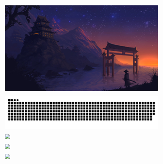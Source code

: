 ![bg](newBg.jpg)

![Snake animation](https://github.com/pavelglazunov/pavelglazunov/blob/output/github-user-contribution.svg)

![](https://github-profile-summary-cards.vercel.app/api/cards/profile-details?username=pavelglazunov&theme=moonlight)

![](https://github-profile-summary-cards.vercel.app/api/cards/most-commit-language?username=pavelglazunov&theme=moonlight)

[//]: # (![]&#40;https://github-profile-summary-cards.vercel.app/api/cards/repos-per-language?username=pavelglazunov&theme=moonlight&#41;)

![](https://github-profile-summary-cards.vercel.app/api/cards/stats?username=pavelglazunov&theme=moonlight)
